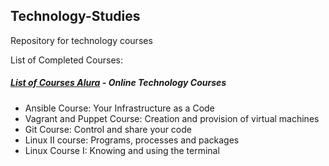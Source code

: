 ## Technology-Studies
Repository for technology courses

List of Completed Courses:
##### [List of Courses Alura](https://github.com/hugoledra/Technology-Studies/blob/master/Alura%20Courses/README.md) - Online Technology Courses
  - Ansible Course: Your Infrastructure as a Code
  - Vagrant and Puppet Course: Creation and provision of virtual machines
  - Git Course: Control and share your code
  - Linux II course: Programs, processes and packages
  - Linux Course I: Knowing and using the terminal
